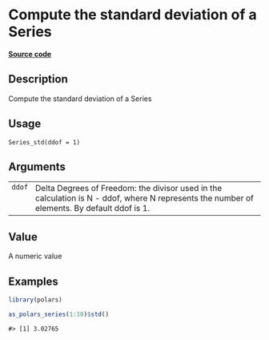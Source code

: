 

# Compute the standard deviation of a Series

[**Source code**](https://github.com/pola-rs/r-polars/tree/main/R/series__series.R#L857)

## Description

Compute the standard deviation of a Series

## Usage

<pre><code class='language-R'>Series_std(ddof = 1)
</code></pre>

## Arguments

<table>
<tr>
<td style="white-space: nowrap; font-family: monospace; vertical-align: top">
<code id="Series_std_:_ddof">ddof</code>
</td>
<td>
Delta Degrees of Freedom: the divisor used in the calculation is N -
ddof, where N represents the number of elements. By default ddof is 1.
</td>
</tr>
</table>

## Value

A numeric value

## Examples

``` r
library(polars)

as_polars_series(1:10)$std()
```

    #> [1] 3.02765
